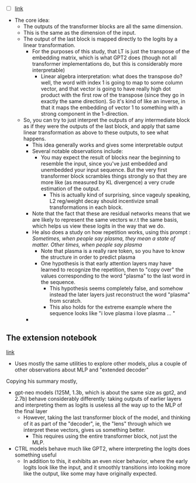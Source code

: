 - [ ] [link](https://www.lesswrong.com/posts/AcKRB8wDpdaN6v6ru/interpreting-gpt-the-logit-lens#logits)

- The core idea: 
	- The outputs of the transformer blocks are all the same dimension.
	- This is the same as the dimension of the input.
	- The output of the last block is mapped directly to the logits by a linear transformation.
		- For the purposes of this study, that LT is just the transpose of the embedding matrix, which is what GPT2 does (though not all transformer implementations do, but this is considerably more interpretable)
			- Linear algebra interpretation: what does the transpose do? well, the word with index 1 is going to map to some column vector, and that vector is going to have really high dot product with the first row of the transpose (since they go in exactly the same direction). So it's kind of like an inverse, in that it maps the embedding of vector 1 to something with a strong component in the 1-direction.
	- So, you can try to just interpret the outputs of any intermediate block as if they were the outputs of the last block, and apply that same linear transformation as above to these outputs, to see what happens.
		- This idea generally works and gives some interpretable output
		- Several notable observations include:
			- You may expect the result of blocks near the beginning to resemble the input, since you've just embedded and unembedded your input sequence. But the very first transformer block scrambles things strongly so that they are more like (as measured by KL divergence) a very crude estimation of the output.
				- This is actually kind of surprising, since vageuly speaking, L2 reg/weight decay should incentivize small transformations in each block.
		- Note that the fact that these are residual networks means that we are likely to represent the same vectors w.r.t the same basis, which helps us view these logits in the way that we do.
		- He also does a study on how repetition works, using this prompt : *Sometimes, when people say plasma, they mean a state of matter. Other times, when people say plasma* 
			- Note that plasma is a really rare token, so you have to know the structure in order to predict plasma
			- One hypothesis is that early attention layers may have learned to recognize the repetition, then to "copy over" the values corresponding to the word "plasma" to the last word in the sequence.
				- This hypothesis seems completely false, and somehow instead the later layers just reconstruct the word "plasma" from scratch.
				- This also holds for the extreme example where the sequence looks like "i love plasma i love plasma ... "
		- 
## The extension notebook
[link](https://colab.research.google.com/drive/1MjdfK2srcerLrAJDRaJQKO0sUiZ-hQtA?usp=sharing#scrollTo=6KccW-jtzXVs)
- Uses mostly the same utilities to explore other models, plus a couple of other observations about MLP and "extended decoder"

Copying his summary mostly, 
- gpt-neo models (125M, 1.3b, which is about the same size as gpt2, and 2.7b) behave considerably differently: taking outputs of earlier layers and interpreting them as logits is useless all the way up to the MLP of the final layer
	- However, taking the last transformer block of the model, and thinking of it as part of the "decoder", ie, the "lens" through which we interpret these vectors, gives us something better.
		- This requires using the entire transformer block, not just the MLP.
- CTRL models behave much like GPT2, where interpreting the logits does something useful
	- In addition to this, it exhibits an even nicer behavior, where the early logits look like the input, and it smoothly transitions into looking more like the output, like some may have originally expected.

